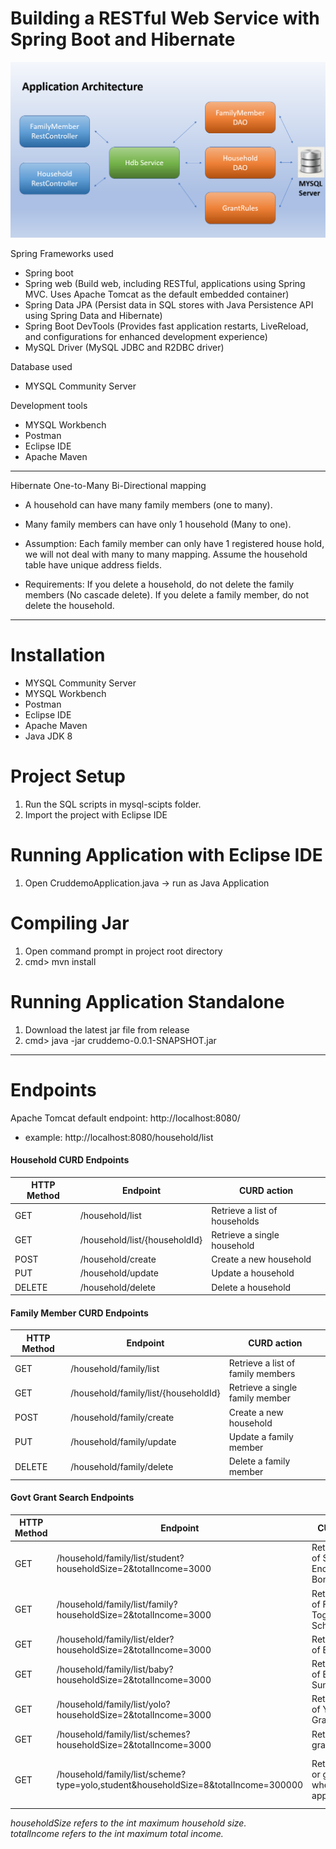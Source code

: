 # Building a RESTful Web Service with Spring Boot and Hibernate

![Alt text](/notes/applicationArchitecture.png?raw=true "Title")


Spring Frameworks used
- Spring boot
- Spring web (Build web, including RESTful, applications using Spring MVC. Uses Apache Tomcat as the default embedded container)
- Spring Data JPA (Persist data in SQL stores with Java Persistence API using Spring Data and Hibernate)
- Spring Boot DevTools (Provides fast application restarts, LiveReload, and configurations for enhanced development experience)
- MySQL Driver (MySQL JDBC and R2DBC driver)

Database used
- MYSQL Community Server

Development tools
- MYSQL Workbench
- Postman
- Eclipse IDE
- Apache Maven

---

Hibernate One-to-Many Bi-Directional mapping
- A household can have many family members (one to many).
- Many family members can have only 1 household (Many to one).

- Assumption: 
Each family member can only have 1 registered house hold, we will not deal with many to many mapping.
Assume the household table have unique address fields.

- Requirements: 
If you delete a household, do not delete the family members (No cascade delete).
If you delete a family member, do not delete the household.


---
# Installation
- MYSQL Community Server
- MYSQL Workbench
- Postman
- Eclipse IDE
- Apache Maven
- Java JDK 8
# Project Setup
1. Run the SQL scripts in  mysql-scipts folder.
2. Import the project with Eclipse IDE

# Running Application with Eclipse IDE
1. Open CruddemoApplication.java  -> run as Java Application

# Compiling Jar
1. Open command prompt in project root directory  
2. cmd> mvn install 

# Running Application Standalone
1. Download the latest jar file from release
2. cmd> java -jar cruddemo-0.0.1-SNAPSHOT.jar
---
# Endpoints
Apache Tomcat default endpoint: http://localhost:8080/
- example: http://localhost:8080/household/list
#### Household CURD Endpoints
| HTTP Method | Endpoint | CURD action |
| ------ | ------ | ------ |
| GET | /household/list | Retrieve a list of households|
| GET | /household/list/{householdId} | Retrieve a single household |
| POST | /household/create | Create a new household |
| PUT | /household/update | Update a household |
| DELETE | /household/delete | Delete a household |

#### Family Member CURD Endpoints
| HTTP Method | Endpoint | CURD action |
| ------ | ------ | ------ |
| GET | /household/family/list | Retrieve a list of family members|
| GET | /household/family/list/{householdId} | Retrieve a single family member |
| POST | /household/family/create | Create a new household |
| PUT | /household/family/update | Update a family member |
| DELETE | /household/family/delete | Delete a family member |

#### Govt Grant Search Endpoints
| HTTP Method | Endpoint | CURD action | Optional Params |
| ------ | ------ | ------ | ------ |
| GET | /household/family/list/student?householdSize=2&totalIncome=3000 | Retrieve a list of Student Encouragement Bonus | householdSize, totalIncome |
| GET | /household/family/list/family?householdSize=2&totalIncome=3000 | Retrieve a list of Family Togetherness Scheme | householdSize, totalIncome |
| GET | /household/family/list/elder?householdSize=2&totalIncome=3000 | Retrieve a list of Elder Bonus | householdSize, totalIncome |
| GET | /household/family/list/baby?householdSize=2&totalIncome=3000 | Retrieve a list of Baby Sunshine Grant | householdSize, totalIncome |
| GET | /household/family/list/yolo?householdSize=2&totalIncome=3000 | Retrieve a list of Yolo GST Grant | householdSize, totalIncome |
| GET | /household/family/list/schemes?householdSize=2&totalIncome=3000 | Retrieve all grants | householdSize, totalIncome |
| GET | /household/family/list/scheme?type=yolo,student&householdSize=8&totalIncome=300000 | Retrieve grant or grant(s) where applicable | householdSize, totalIncome, type={student, family, elder, baby, yolo} |

*householdSize refers to the int maximum household size.* <br/>
*totalIncome refers to the int maximum total income.*